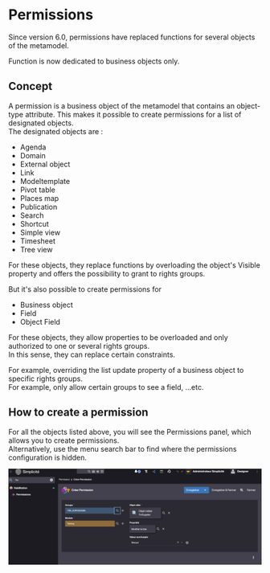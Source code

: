 Permissions
==========================

Since version 6.0, permissions have replaced functions for several objects of the metamodel.  

Function is now dedicated to business objects only.  

<h2 id="Concept">Concept</h2>

A permission is a business object of the metamodel that contains an object-type attribute.  This makes it possible to create permissions for a list of designated objects.  
The designated objects are :   
- Agenda  
- Domain  
- External object  
- Link  
- Modeltemplate  
- Pivot table  
- Places map  
- Publication  
- Search  
- Shortcut   
- Simple view  
- Timesheet  
- Tree view  

For these objects, they replace functions by overloading the object's Visible property and offers the possibility to grant to rights groups.  

But it's also possible to create permissions for  
- Business object
- Field  
- Object Field 

For these objects, they allow properties to be overloaded and only authorized to one or several rights groups.  
In this sense, they can replace certain constraints.

For example, overriding the list update property of a business object to specific rights groups.  
For example, only allow certain groups to see a field, ...etc.

<h2 id="howto">How to create a permission</h2>

For all the objects listed above, you will see the Permissions panel, which allows you to create permissions.  
Alternatively, use the menu search bar to find where the permissions configuration is hidden.  

![](permissions.png)